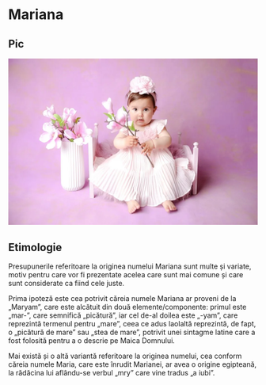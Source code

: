 # Mariana

## Pic

![poza](./imagini/mariana.png)

## Etimologie

Presupunerile referitoare la originea numelui Mariana sunt multe și variate, motiv pentru care vor fi prezentate acelea care sunt mai comune și care sunt considerate ca fiind cele juste.

Prima ipoteză este cea potrivit căreia numele Mariana ar proveni de la „Maryam”, care este alcătuit din două elemente/componente: primul este „mar-”, care semnifică „picătură”, iar cel de-al doilea este „-yam”, care reprezintă termenul pentru „mare”, ceea ce adus laolaltă reprezintă, de fapt,  o „picătură de mare” sau „stea de mare”, potrivit unei sintagme latine care a fost folosită pentru a o descrie pe Maica Domnului.

Mai există și o altă variantă referitoare la originea numelui, cea conform căreia numele Maria, care este înrudit Marianei, ar avea o origine egipteană, la rădăcina lui aflându-se verbul „mry” care vine tradus „a iubi”.
